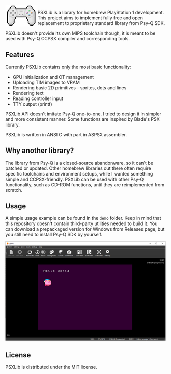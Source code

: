 <img align="left" alt="controller" src="https://raw.githubusercontent.com/gecko0307/psxlib/main/media/controller.png" height="66" />

PSXLib is a library for homebrew PlayStation 1 development. This project aims to implement fully free and open replacement to proprietary standard library from Psy-Q SDK.

PSXLib doesn't provide its own MIPS toolchain though, it is meant to be used with Psy-Q CCPSX compiler and corresponding tools.

## Features

Currently PSXLib contains only the most basic functionality:

- GPU initialization and OT management
- Uploading TIM images to VRAM
- Rendering basic 2D primitives - sprites, dots and lines
- Rendering text
- Reading controller input
- TTY output (printf)

PSXLib API doesn't imitate Psy-Q one-to-one. I tried to design it in simpler and more consistent manner. Some functions are inspired by Blade's PSX library.

PSXLib is written in ANSI C with part in ASPSX assembler.

## Why another library?

The library from Psy-Q is a closed-source abandonware, so it can't be patched or updated. Other homebrew libraries out there often require specific toolchains and environment setups, while I wanted something simple and CCPSX-friendly. PSXLib can be used with other Psy-Q functionality, such as CD-ROM functions, until they are reimplemented from scratch.

## Usage
A simple usage example can be found in the `demo` folder. Keep in mind that this repository doesn't contain third-party utilities needed to build it. You can download a prepackaged version for Windows from Releases page, but you still need to install Psy-Q SDK by yourself.

[![Demo](https://raw.githubusercontent.com/gecko0307/psxlib/main/media/demo.png)](https://raw.githubusercontent.com/gecko0307/psxlib/main/media/controller.png)

## License
PSXLib is distributed under the MIT license.
